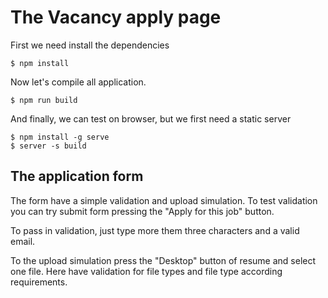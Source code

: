 # The Vacancy apply page

First we need install the dependencies

```
$ npm install
```

Now let's compile all application.

```
$ npm run build
```

And finally, we can test on browser, but we first need a static server

```
$ npm install -g serve
$ server -s build
```

## The application form

The form have a simple validation and upload simulation. To test validation you can try submit form pressing the "Apply for this job" button.

To pass in validation, just type more them three characters and a valid email.

To the upload simulation press the "Desktop" button of resume and select one file. Here have validation for file types and file type according requirements.
